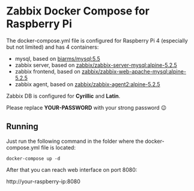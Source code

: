 # Zabbix Docker Compose for Raspberry Pi

The docker-compose.yml file is configured for Raspberry Pi 4 (especially but not limited) and has 4 containers:
- mysql, based on [biarms/mysql:5.5](https://hub.docker.com/r/biarms/mysql)
- zabbix server, based on [zabbix/zabbix-server-mysql:alpine-5.2.5](https://hub.docker.com/r/zabbix/zabbix-server-mysql)
- zabbix frontend, based on [zabbix/zabbix-web-apache-mysql:alpine-5.2.5](https://hub.docker.com/r/zabbix/zabbix-web-apache-mysql)
- zabbix agent, based on [zabbix/zabbix-agent2:alpine-5.2.5](https://hub.docker.com/r/zabbix/zabbix-agent2)

Zabbix DB is configured for **Cyrillic** and **Latin**.

Please replace **YOUR-PASSWORD** with your strong password 😉

## Running
Just run the following command in the folder where the docker-compose.yml file is located:

<code>docker-compose up -d</code>

After that you can reach web interface on port 8080:

http://your-raspberry-ip:8080
